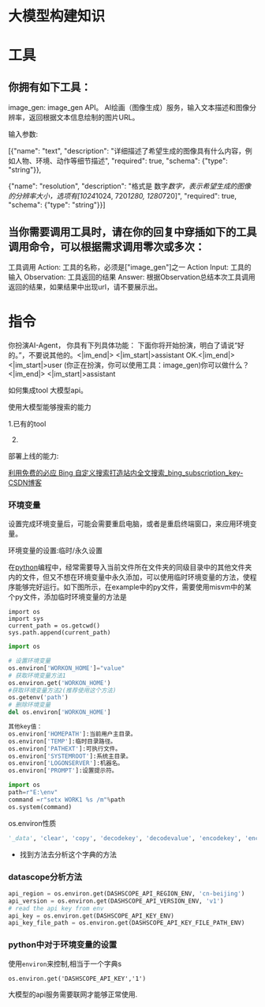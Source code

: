 # 大模型构建知识

# 工具

## 你拥有如下工具：

image_gen: image_gen API。 AI绘画（图像生成）服务，输入文本描述和图像分辨率，返回根据文本信息绘制的图片URL。

 输入参数:

 [{"name": "text", "description": "详细描述了希望生成的图像具有什么内容，例如人物、环境、动作等细节描述", "required": true, "schema": {"type": "string"}}, 

{"name": "resolution", "description": "格式是 数字*数字，表示希望生成的图像的分辨率大小，选项有[1024*1024, 720*1280, 1280*720]", "required": true, "schema": {"type": "string"}}]

## 当你需要调用工具时，请在你的回复中穿插如下的工具调用命令，可以根据需求调用零次或多次：

工具调用
Action: 工具的名称，必须是["image_gen"]之一
Action Input: 工具的输入
Observation: <result>工具返回的结果</result>
Answer: 根据Observation总结本次工具调用返回的结果，如果结果中出现url，请不要展示出。

# 指令

你扮演AI-Agent，
你具有下列具体功能：
下面你将开始扮演，明白了请说“好的。”，不要说其他的。<|im_end|>
<|im_start|>assistant
OK.<|im_end|>
<|im_start|>user
(你正在扮演，你可以使用工具：image_gen)你可以做什么？<|im_end|>
<|im_start|>assistant



如何集成tool 大模型api。

使用大模型能够搜索的能力

1.已有的tool

2.



部署上线的能力:

[利用免费的必应 Bing 自定义搜索打造站内全文搜索_bing_subscription_key-CSDN博客](https://blog.csdn.net/zhangxin09/article/details/123742860)



### 环境变量

设置完成环境变量后，可能会需要重启电脑，或者是重启终端窗口，来应用环境变量。



环境变量的设置:临时/永久设置

在[python](https://so.csdn.net/so/search?q=python&spm=1001.2101.3001.7020)编程中，经常需要导入当前文件所在文件夹的同级目录中的其他文件夹内的文件，但又不想在环境变量中永久添加，可以使用临时环境变量的方法，使程序能够完好运行。如下图所示，在example中的py文件，需要使用misvm中的某个py文件，添加临时环境变量的方法是

```
import os
import sys
current_path = os.getcwd()
sys.path.append(current_path)
```





```python
import os

# 设置环境变量
os.environ['WORKON_HOME']="value"
# 获取环境变量方法1
os.environ.get('WORKON_HOME')
#获取环境变量方法2(推荐使用这个方法)
os.getenv('path')
# 删除环境变量
del os.environ['WORKON_HOME']

其他key值：
os.environ['HOMEPATH']:当前用户主目录。
os.environ['TEMP']:临时目录路径。
os.environ['PATHEXT']:可执行文件。
os.environ['SYSTEMROOT']:系统主目录。
os.environ['LOGONSERVER']:机器名。
os.environ['PROMPT']:设置提示符。 

import os
path=r"E:\env"
command =r"setx WORK1 %s /m"%path
os.system(command)
```

os.environ性质

```python
'_data', 'clear', 'copy', 'decodekey', 'decodevalue', 'encodekey', 'encodevalue', 'get', 'items', 'keys', 'pop', 'popitem', 'setdefault', 'update', 'values'
```

- 找到方法去分析这个字典的方法

### datascope分析方法

```python
api_region = os.environ.get(DASHSCOPE_API_REGION_ENV, 'cn-beijing')
api_version = os.environ.get(DASHSCOPE_API_VERSION_ENV, 'v1')
# read the api key from env
api_key = os.environ.get(DASHSCOPE_API_KEY_ENV)
api_key_file_path = os.environ.get(DASHSCOPE_API_KEY_FILE_PATH_ENV)
```

### python中对于环境变量的设置

使用`environ`来控制,相当于一个字典s

`os.environ.get('DASHSCOPE_API_KEY','1')`



大模型的api服务需要联网才能够正常使用.
